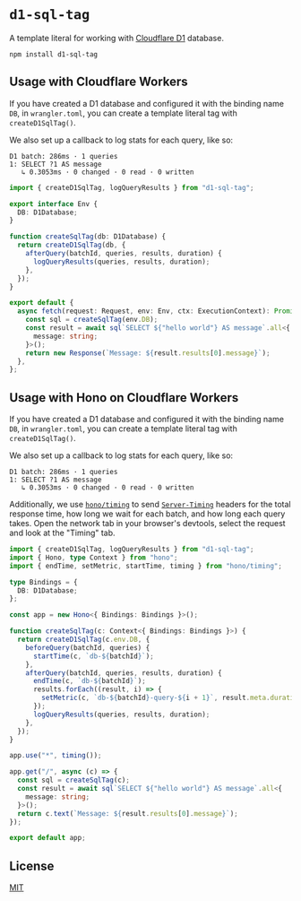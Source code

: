 # `d1-sql-tag`

A template literal for working with [Cloudflare D1](https://developers.cloudflare.com/d1/)
database.

`npm install d1-sql-tag`

## Usage with Cloudflare Workers

If you have created a D1 database and configured it with the binding name `DB`,
in `wrangler.toml`, you can create a template literal tag with `createD1SqlTag()`.

We also set up a callback to log stats for each query, like so:

```
D1 batch: 286ms · 1 queries
1: SELECT ?1 AS message
   ↳ 0.3053ms · 0 changed · 0 read · 0 written
```

```ts
import { createD1SqlTag, logQueryResults } from "d1-sql-tag";

export interface Env {
  DB: D1Database;
}

function createSqlTag(db: D1Database) {
  return createD1SqlTag(db, {
    afterQuery(batchId, queries, results, duration) {
      logQueryResults(queries, results, duration);
    },
  });
}

export default {
  async fetch(request: Request, env: Env, ctx: ExecutionContext): Promise<Response> {
    const sql = createSqlTag(env.DB);
    const result = await sql`SELECT ${"hello world"} AS message`.all<{
      message: string;
    }>();
    return new Response(`Message: ${result.results[0].message}`);
  },
};
```

## Usage with Hono on Cloudflare Workers

If you have created a D1 database and configured it with the binding name `DB`,
in `wrangler.toml`, you can create a template literal tag with `createD1SqlTag()`.

We also set up a callback to log stats for each query, like so:

```
D1 batch: 286ms · 1 queries
1: SELECT ?1 AS message
   ↳ 0.3053ms · 0 changed · 0 read · 0 written
```

Additionally, we use [`hono/timing`](https://hono.dev/middleware/builtin/timing)
to send [`Server-Timing`](https://developer.mozilla.org/en-US/docs/Web/HTTP/Headers/Server-Timing) headers for the total response time, how long we wait for each batch, and how
long each query takes. Open the network tab in your browser's devtools, select
the request and look at the "Timing" tab.

```ts
import { createD1SqlTag, logQueryResults } from "d1-sql-tag";
import { Hono, type Context } from "hono";
import { endTime, setMetric, startTime, timing } from "hono/timing";

type Bindings = {
  DB: D1Database;
};

const app = new Hono<{ Bindings: Bindings }>();

function createSqlTag(c: Context<{ Bindings: Bindings }>) {
  return createD1SqlTag(c.env.DB, {
    beforeQuery(batchId, queries) {
      startTime(c, `db-${batchId}`);
    },
    afterQuery(batchId, queries, results, duration) {
      endTime(c, `db-${batchId}`);
      results.forEach((result, i) => {
        setMetric(c, `db-${batchId}-query-${i + 1}`, result.meta.duration);
      });
      logQueryResults(queries, results, duration);
    },
  });
}

app.use("*", timing());

app.get("/", async (c) => {
  const sql = createSqlTag(c);
  const result = await sql`SELECT ${"hello world"} AS message`.all<{
    message: string;
  }>();
  return c.text(`Message: ${result.results[0].message}`);
});

export default app;
```

## License

[MIT](./LICENSE.txt)

